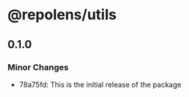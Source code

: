 # @repolens/utils

## 0.1.0

### Minor Changes

- 78a75fd: This is the initial release of the package
